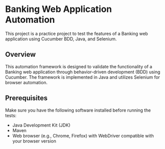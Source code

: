 
# Banking Web Application Automation

This project is a practice project to test the features of a Banking web application using Cucumber BDD, Java, and Selenium.



## Overview

This automation framework is designed to validate the functionality of a Banking web application through behavior-driven development (BDD) using Cucumber. The framework is implemented in Java and utilizes Selenium for browser automation.

## Prerequisites

Make sure you have the following software installed before running the tests:

- Java Development Kit (JDK)
- Maven
- Web browser (e.g., Chrome, Firefox) with WebDriver compatible with your browser version



